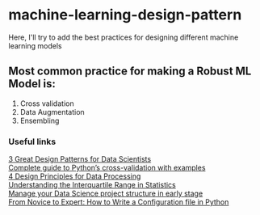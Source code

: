 # machine-learning-design-pattern
Here, I'll try to add the best practices for designing different machine learning models

## Most common practice for making a Robust ML Model is:
1. Cross validation
2. Data Augmentation
3. Ensembling

### Useful links

<a href="https://towardsdatascience.com/3-great-design-patterns-for-data-science-workflows-d3bf162d74e6">3 Great Design Patterns for Data Scientists</a><br/>
<a href="https://towardsdatascience.com/complete-guide-to-pythons-cross-validation-with-examples-a9676b5cac12">Complete guide to Python’s cross-validation with examples</a><br/>
<a href="https://towardsdatascience.com/4-design-principles-for-data-processing-964d6a45cb7c">4 Design Principles for Data Processing</a><br/>
<a href="https://www.thoughtco.com/what-is-the-interquartile-range-3126245">Understanding the Interquartile Range in Statistics</a><br/>
<a href="https://towardsdatascience.com/manage-your-data-science-project-structure-in-early-stage-95f91d4d0600">Manage your Data Science project structure in early stage</a><br/>
<a href="https://towardsdatascience.com/from-novice-to-expert-how-to-write-a-configuration-file-in-python-273e171a8eb3">From Novice to Expert: How to Write a Configuration file in Python</a><br/>
<a href=""></a><br/>
<a href=""></a><br/>
<a href=""></a><br/>
<a href=""></a><br/>
<a href=""></a><br/>
<a href=""></a><br/>
